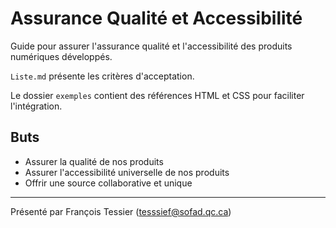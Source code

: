 # Assurance Qualité et Accessibilité
Guide pour assurer l'assurance qualité et l'accessibilité des produits numériques développés.

`Liste.md` présente les critères d'acceptation.

Le dossier `exemples` contient des références HTML et CSS pour faciliter l'intégration. 

## Buts
- Assurer la qualité de nos produits
- Assurer l'accessibilité universelle de nos produits
- Offrir une source collaborative et unique

---

Présenté par François Tessier (tesssief@sofad.qc.ca)
